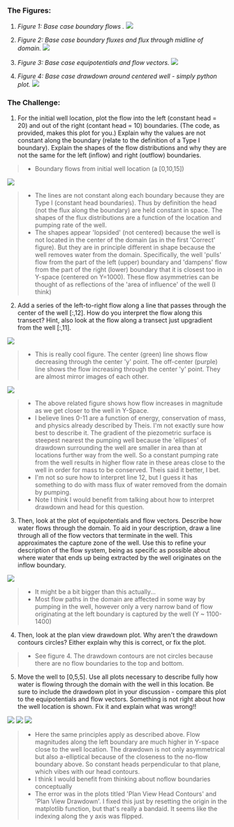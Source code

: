 ### The Figures:
1. *Figure 1: Base case boundary flows .*
![](assets/Hull-HW04-6c701408.png)

2. *Figure 2: Base case boundary fluxes and flux through midline of domain.*
![](assets/Hull-HW04-f083f75a.png)

3. *Figure 3: Base case equipotentials and flow vectors.*
![](assets/Hull-HW04-5e37f32a.png)

4. *Figure 4: Base case drawdown around centered well - simply python plot.*
![](assets/Hull-HW04-ddc11336.png)



### The Challenge:
1. For the initial well location, plot the flow into the left (constant head = 20) and out of the right (contant head = 10) boundaries. (The code, as provided, makes this plot for you.) Explain why the values are not constant along the boundary (relate to the definition of a Type I boundary). Explain the shapes of the flow distributions and why they are not the same for the left (inflow) and right (outflow) boundaries.
> * Boundary flows from initial well location (a [0,10,15])

![](assets/Hull-HW04-8108952f.png)

> * The lines are not constant along each boundary because they are Type I (constant head boundaries). Thus by definition the head (not the flux along the boundary) are held constant in space. The shapes of the flux distributions are a function of the location and pumping rate of the well.
> * The shapes appear 'lopsided' (not centered) because the well is not located in the center of the domain (as in the first 'Correct' figure). But they are in principle different in shape because the well removes water from the domain. Specifically, the well 'pulls' flow from the part of the left (upper) boundary and 'dampens' flow from the part of the right (lower) boundary that it is closest too in Y-space (centered on Y=1000). These flow asymmetries can be thought of as reflections of the 'area of influence' of the well (I think)

2. Add a series of the left-to-right flow along a line that passes through the center of the well [:,12]. How do you interpret the flow along this transect? Hint, also look at the flow along a transect just upgradient from the well [:,11].

![](assets/Hull-HW04-aaf5b41d.png)
> * This is really cool figure. The center (green) line shows flow decreasing through the center 'y' point. The off-center (purple) line shows the flow increasing through the center 'y' point. They are almost mirror images of each other.

![](assets/Hull-HW04-48393480.png)
> * The above related figure shows how flow increases in magnitude as we get closer to the well in Y-Space.
> * I believe lines 0-11 are a function of energy, conservation of mass, and physics already described by Theis. I'm not exactly sure how best to describe it. The gradient of the piezometric surface is steepest nearest the pumping well because the 'ellipses' of drawdown surrounding the well are smaller in area than at locations further way from the well. So a constant pumping rate from the well results in higher flow rate in these areas close to the well in order for mass to be conserved. Theis said it better, I bet.
> * I'm not so sure how to interpret line 12, but I guess it has something to do with mass flux of water removed from the domain by pumping.
> * Note I think I would benefit from talking about how to interpret drawdown and head for this question.

3. Then, look at the plot of equipotentials and flow vectors. Describe how water flows through the domain. To aid in your description, draw a line through all of the flow vectors that terminate in the well. This approximates the capture zone of the well. Use this to refine your description of the flow system, being as specific as possible about where water that ends up being extracted by the well originates on the inflow boundary.

![](assets/Hull-HW04-5bd67266.png)

> * It might be a bit bigger than this actually...
> * Most flow paths in the domain are affected in some way by pumping in the well, however only a very narrow band of flow originating at the left boundary is captured by the well (Y ~ 1100-1400)


4. Then, look at the plan view drawdown plot. Why aren't the drawdown contours circles? Either explain why this is correct, or fix the plot.
> * See figure 4. The drawdown contours are not circles because there are no flow boundaries to the top and bottom.

5. Move the well to [0,5,5]. Use all plots necessary to describe fully how water is flowing through the domain with the well in this location. Be sure to include the drawdown plot in your discussion - compare this plot to the equipotentials and flow vectors. Something is not right about how the well location is shown. Fix it and explain what was wrong!!

![](assets/Hull-HW04-7c363046.png)
![](assets/Hull-HW04-f3e8b64f.png)
![](assets/Hull-HW04-49e1fa49.png)

> * Here the same principles apply as described above. Flow magnitudes along the left boundary are much higher in Y-space close to the well location. The drawdown is not only asymmetrical but also a-elliptical because of the closeness to the no-flow boundary above. So constant heads perpendicular to that plane, which vibes with our head contours.
> * I think I would benefit from thinking about noflow boundaries conceptually
> * The error was in the plots titled 'Plan View Head Contours' and 'Plan View Drawdown'. I fixed this just by resetting the origin in the matplotlib function, but that's really a bandaid. It seems like the indexing along the y axis was flipped. 
